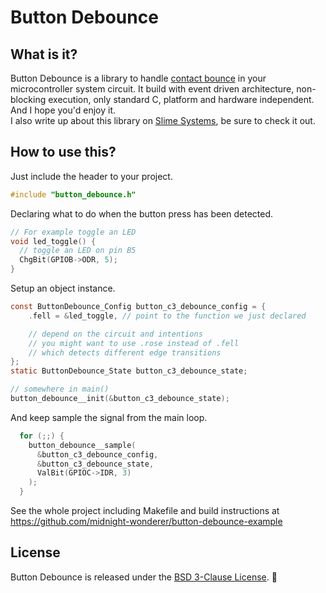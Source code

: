 # Button Debounce

## What is it?

Button Debounce is a library to handle [contact bounce](https://en.wikipedia.org/wiki/Switch#Contact_bounce) in your microcontroller system circuit. It build with event driven architecture, non-blocking execution, only standard C, platform and hardware independent. And I hope you'd enjoy it.  
I also write up about this library on [Slime Systems](https://slime.systems/content/the-best-contact-debouncer/), be sure to check it out.

## How to use this?

Just include the header to your project.
~~~c
#include "button_debounce.h"
~~~
Declaring what to do when the button press has been detected.
~~~c
// For example toggle an LED
void led_toggle() {
  // toggle an LED on pin B5
  ChgBit(GPIOB->ODR, 5);
}
~~~
Setup an object instance.
~~~c
const ButtonDebounce_Config button_c3_debounce_config = {
    .fell = &led_toggle, // point to the function we just declared

    // depend on the circuit and intentions
    // you might want to use .rose instead of .fell
    // which detects different edge transitions
};
static ButtonDebounce_State button_c3_debounce_state;

// somewhere in main()
button_debounce__init(&button_c3_debounce_state);
~~~
And keep sample the signal from the main loop.
~~~c
  for (;;) {
    button_debounce__sample(
      &button_c3_debounce_config,
      &button_c3_debounce_state,
      ValBit(GPIOC->IDR, 3)
    );
  }
~~~

See the whole project including Makefile and build instructions at https://github.com/midnight-wonderer/button-debounce-example

## License

Button Debounce is released under the [BSD 3-Clause License](LICENSE.md). :tada:
